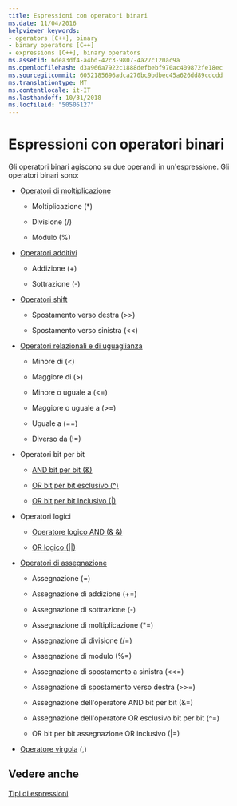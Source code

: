 ```yaml
---
title: Espressioni con operatori binari
ms.date: 11/04/2016
helpviewer_keywords:
- operators [C++], binary
- binary operators [C++]
- expressions [C++], binary operators
ms.assetid: 6dea3df4-a4bd-42c3-9807-4a27c120ac9a
ms.openlocfilehash: d3a966a7922c1888defbebf970ac409872fe18ec
ms.sourcegitcommit: 6052185696adca270bc9bdbec45a626dd89cdcdd
ms.translationtype: MT
ms.contentlocale: it-IT
ms.lasthandoff: 10/31/2018
ms.locfileid: "50505127"
---
```

# <a name="expressions-with-binary-operators"></a>Espressioni con operatori binari

Gli operatori binari agiscono su due operandi in un'espressione. Gli operatori binari sono:

- [Operatori di moltiplicazione](../cpp/multiplicative-operators-and-the-modulus-operator.md)

   - Moltiplicazione (*)

   - Divisione (/)

   - Modulo (%)

- [Operatori additivi](../cpp/additive-operators-plus-and.md)

   - Addizione (+)

   - Sottrazione (-)

- [Operatori shift](../cpp/left-shift-and-right-shift-operators-input-and-output.md)

   - Spostamento verso destra (>>)

   - Spostamento verso sinistra (<<)

- [Operatori relazionali e di uguaglianza](../cpp/relational-operators-equal-and-equal.md)

   - Minore di (\<)

   - Maggiore di (>)

   - Minore o uguale a (\<=)

   - Maggiore o uguale a (>=)

   - Uguale a (==)

   - Diverso da (!=)

- Operatori bit per bit

   - [AND bit per bit (&)](../cpp/bitwise-and-operator-amp.md)

   - [OR bit per bit esclusivo (^)](../cpp/bitwise-exclusive-or-operator-hat.md)

   - [OR bit per bit Inclusivo (&#124;)](../cpp/bitwise-inclusive-or-operator-pipe.md)

- Operatori logici

   - [Operatore logico AND (& &)](../cpp/logical-and-operator-amp-amp.md)

   - [OR logico (&#124;&#124;)](../cpp/logical-or-operator-pipe-pipe.md)

- [Operatori di assegnazione](../cpp/assignment-operators.md)

   - Assegnazione (=)

   - Assegnazione di addizione (+=)

   - Assegnazione di sottrazione (-)

   - Assegnazione di moltiplicazione (*=)

   - Assegnazione di divisione (/=)

   - Assegnazione di modulo (%=)

   - Assegnazione di spostamento a sinistra (<\<=)

   - Assegnazione di spostamento verso destra (>>=)

   - Assegnazione dell'operatore AND bit per bit (&=)

   - Assegnazione dell'operatore OR esclusivo bit per bit (^=)

   - OR bit per bit assegnazione OR inclusivo (&#124;=)

- [Operatore virgola](../cpp/comma-operator.md) (,)

## <a name="see-also"></a>Vedere anche

[Tipi di espressioni](../cpp/types-of-expressions.md)